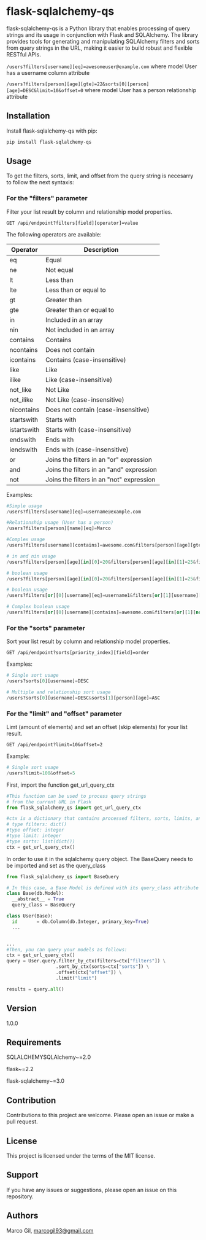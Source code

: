 # flask-sqlalchemy-qs

flask-sqlalchemy-qs is a Python library that enables processing of query strings and its usage in conjunction with Flask and SQLAlchemy. The library provides tools for generating and manipulating SQLAlchemy filters and sorts from query strings in the URL, making it easier to build robust and flexible RESTful APIs. 

`/users?filters[username][eq]=awesomeuser@example.com`
where model User has a username column attribute

`/users?filters[person][age][gte]=22&sorts[0][person][age]=DESC&limit=10&offset=0`
where model User has a person relationship attribute

## Installation

Install flask-sqlalchemy-qs with pip:

```bash
pip install flask-sqlalchemy-qs
```

## Usage

To get the filters, sorts, limit, and offset from the query string is necesarry to follow the next syntaxis: 


### For the "filters" parameter
Filter your list result by column and relationship model properties.

`GET /api/endpoint?filters[field][operator]=value`

The following operators are available:

| Operator    | Description                        |
| ----------- | ---------------------------------- |
| eq          | Equal                              |
| ne          | Not equal                          |
| lt          | Less than                          |
| lte         | Less than or equal to              |
| gt          | Greater than                       |
| gte         | Greater than or equal to           |
| in          | Included in an array               |
| nin         | Not included in an array           |
| contains    | Contains                           |
| ncontains   | Does not contain                   |
| icontains   | Contains (case-insensitive)        |
| like        | Like                               |
| ilike       | Like (case-insensitive)            |
| not_like    | Not Like                           |
| not_ilike   | Not Like (case-insensitive)        |
| nicontains  | Does not contain (case-insensitive)|
| startswith  | Starts with                        |
| istartswith | Starts with (case-insensitive)     |
| endswith    | Ends with                          |
| iendswith   | Ends with (case-insensitive)       |
| or          | Joins the filters in an "or" expression  |
| and         | Joins the filters in an "and" expression |
| not         | Joins the filters in an "not" expression |

Examples:


```python
#Simple usage
/users?filters[username][eq]=username@example.com
```

```python
#Relationship usage (User has a person)
/users?filters[person][name][eq]=Marco
```

```python
#Complex usage
/users?filters[username][contains]=awesome.com&filters[person][age][gte]=25
```

```python
# in and nin usage
/users?filters[person][age][in][0]=20&filters[person][age][in][1]=25&filters[person][age][in][2]=30
```

```python
# boolean usage
/users?filters[person][age][in][0]=20&filters[person][age][in][1]=25&filters[person][age][in][2]=30
```

```python
# boolean usage
/users?filters[or][0][username][eq]=username1&filters[or][1][username][eq]=username2
```

```python
# Complex boolean usage
/users?filters[or][0][username][contains]=awesome.com&filters[or][1][not][0][and][0][person][age][gte]=20&filters[or][1][not][0][and][1][person][age][lte]=30
```

### For the "sorts" parameter
Sort your list result by column and relationship model properties.

`GET /api/endpoint?sorts[priority_index][field]=order`

Examples:

```python
# Single sort usage
/users?sorts[0][username]=DESC
```

```python
# Multiple and relationship sort usage
/users?sorts[0][username]=DESC&sorts[1][person][age]=ASC
```

### For the "limit" and "offset" parameter 
Limt (amount of elements) and set an offset (skip elements) for your list result. 

`GET /api/endpoint?limit=10&offset=2`

Example:
```python
# Single sort usage
/users?limit=100&offset=5
```

First, import the function get_url_query_ctx

```python
#This function can be used to process query strings 
# from the current URL in Flask
from flask_sqlalchemy_qs import get_url_query_ctx

#ctx is a dictionary that contains processed filters, sorts, limits, and offsets from the query string.
# type filters: dict()
#type offset: integer
#type limit: integer
#type sorts: list(dict())
ctx = get_url_query_ctx()
```

In order to use it in the sqlalchemy query object. The BaseQuery needs to be imported and set as the query_class

```python
from flask_sqlalchemy_qs import BaseQuery

# In this case, a Base Model is defined with its query_class attribute set to BaseQuery
class Base(db.Model):
  __abstract__ = True
  query_class = BaseQuery

class User(Base):
  id       = db.Column(db.Integer, primary_key=True)
  ...


...
#Then, you can query your models as follows:
ctx = get_url_query_ctx()
query = User.query.filter_by_ctx(filters=ctx["filters"]) \
                  .sort_by_ctx(sorts=ctx["sorts"]) \
                  .offset(ctx["offset"]) \
                  .limit("limit")

results = query.all()
```


## Version
1.0.0

## Requirements 
SQLALCHEMYSQLAlchemy~=2.0

flask~=2.2

flask-sqlalchemy~=3.0

## Contribution
Contributions to this project are welcome. Please open an issue or make a pull request.

## License
This project is licensed under the terms of the MIT license.

## Support
If you have any issues or suggestions, please open an issue on this repository.

## Authors
Marco Gil, marcogil93@gmail.com